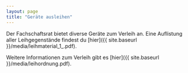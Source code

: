```yaml
---
layout: page
title: "Geräte ausleihen"
---
```


Der Fachschaftsrat bietet diverse Geräte zum Verleih an. Eine Auflistung aller Leihgegenstände findest du [hier]({{ site.baseurl }}/media/leihmaterial_1_.pdf).

Weitere Informationen zum Verleih gibt es [hier]({{ site.baseurl }}/media/leihordnung.pdf).
